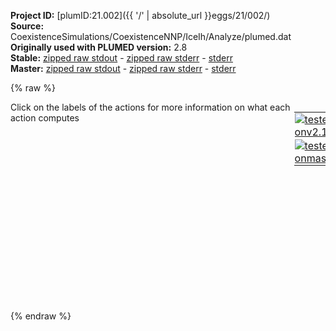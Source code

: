 **Project ID:** [plumID:21.002]({{ '/' | absolute_url }}eggs/21/002/)  
**Source:** CoexistenceSimulations/CoexistenceNNP/IceIh/Analyze/plumed.dat  
**Originally used with PLUMED version:** 2.8  
**Stable:** [zipped raw stdout](plumed.dat.plumed.stdout.txt.zip) - [zipped raw stderr](plumed.dat.plumed.stderr.txt.zip) - [stderr](plumed.dat.plumed.stderr)  
**Master:** [zipped raw stdout](plumed.dat.plumed_master.stdout.txt.zip) - [zipped raw stderr](plumed.dat.plumed_master.stderr.txt.zip) - [stderr](plumed.dat.plumed_master.stderr)  

{% raw %}
<div style="width: 100%; float:left">
<div style="width: 90%; float:left" id="value_details_data/CoexistenceSimulations/CoexistenceNNP/IceIh/Analyze/plumed.dat"> Click on the labels of the actions for more information on what each action computes </div>
<div style="width: 10%; float:left"><table><tr><td style="padding:1px"><a href="plumed.dat.plumed.stderr"><img src="https://img.shields.io/badge/v2.10-passing-green.svg" alt="tested onv2.10" /></a></td></tr><tr><td style="padding:1px"><a href="plumed.dat.plumed_master.stderr"><img src="https://img.shields.io/badge/master-passing-green.svg" alt="tested onmaster" /></a></td></tr></table></div></div>
<pre style="width=97%;">
<span style="color:blue" class="comment">#SETTINGS NREPLICAS=2</span>
<span class="plumedtooltip" style="color:blue"># vim:ft=plumed<span class="right">Enables syntax highlighting for PLUMED files in vim. See <a href="https://www.plumed.org/doc-master/user-doc/html/_vim_syntax.html">here for more details. </a><i></i></span></span>
<br/><span id="data/CoexistenceSimulations/CoexistenceNNP/IceIh/Analyze/plumed.datrefcv_short"><span id="data/CoexistenceSimulations/CoexistenceNNP/IceIh/Analyze/plumed.datdefrefcv_short"><span class="plumedtooltip" style="color:green">ENVIRONMENTSIMILARITY<span class="right">Measure how similar the environment around atoms is to that found in some reference crystal structure. This action is <a class="toggler" href='javascript:;' onclick='toggleDisplay("data/CoexistenceSimulations/CoexistenceNNP/IceIh/Analyze/plumed.datrefcv");'>a shortcut</a> and it has <a class="toggler" href='javascript:;' onclick='toggleDisplay("data/CoexistenceSimulations/CoexistenceNNP/IceIh/Analyze/plumed.datdefrefcv");'>hidden defaults</a>. <a href="https://www.plumed.org/doc-master/user-doc/html/_e_n_v_i_r_o_n_m_e_n_t_s_i_m_i_l_a_r_i_t_y.html">More details</a><i></i></span></span> ...
 <span class="plumedtooltip">SPECIES<span class="right">this keyword is used for colvars such as coordination number<i></i></span></span>=1-1728:3
 <span class="plumedtooltip">SIGMA<span class="right"> the width to use for the gaussian kernels<i></i></span></span>=0.052
 <span class="plumedtooltip">CRYSTAL_STRUCTURE<span class="right"> Targeted crystal structure<i></i></span></span>=CUSTOM
 <span class="plumedtooltip">LABEL<span class="right">a label for the action so that its output can be referenced in the input to other actions<i></i></span></span>=<b name="data/CoexistenceSimulations/CoexistenceNNP/IceIh/Analyze/plumed.datrefcv" onclick='showPath("data/CoexistenceSimulations/CoexistenceNNP/IceIh/Analyze/plumed.dat","data/CoexistenceSimulations/CoexistenceNNP/IceIh/Analyze/plumed.datrefcv","data/CoexistenceSimulations/CoexistenceNNP/IceIh/Analyze/plumed.datrefcv_shortcut","blue")'>refcv</b><span style="display:none;" id="data/CoexistenceSimulations/CoexistenceNNP/IceIh/Analyze/plumed.datrefcv_shortcut">The ENVIRONMENTSIMILARITY action with label <b>refcv</b> calculates the following quantities:<table  align="center" frame="void" width="95%" cellpadding="5%"><tr><td width="5%"><b> Quantity </b>  </td><td width="5%"><b> Type </b>  </td><td><b> Description </b> </td></tr><tr><td width="5%">refcv</td><td width="5%"><font color="blue">vector</font></td><td>the environmental similar parameter for each of the input atoms</td></tr><tr><td width="5%">refcv_morethan</td><td width="5%"><font color="black">scalar</font></td><td>the number of colvars that have a value more than a threshold</td></tr><tr><td width="5%">refcv_mean</td><td width="5%"><font color="black">scalar</font></td><td>the mean of the colvars</td></tr></table></span>
 <span class="plumedtooltip">REFERENCE_1<span class="right">PDB files with relative distances from central atom<i></i></span></span>=env1h.pdb
 <span class="plumedtooltip">REFERENCE_2<span class="right">PDB files with relative distances from central atom<i></i></span></span>=env2h.pdb
 <span class="plumedtooltip">REFERENCE_3<span class="right">PDB files with relative distances from central atom<i></i></span></span>=env3h.pdb
 <span class="plumedtooltip">REFERENCE_4<span class="right">PDB files with relative distances from central atom<i></i></span></span>=env4h.pdb
 <span class="plumedtooltip">MORE_THAN<span class="right">calculate the number of variables that are more than a certain target value<i></i></span></span>={RATIONAL R_0=0.5 NN=8 MM=16}
 <span class="plumedtooltip">MEAN<span class="right"> calculate the mean of all the quantities<i></i></span></span>
... ENVIRONMENTSIMILARITY
</span><span id="data/CoexistenceSimulations/CoexistenceNNP/IceIh/Analyze/plumed.datdefrefcv_long" style="display:none;"><span class="plumedtooltip" style="color:green">ENVIRONMENTSIMILARITY<span class="right">Measure how similar the environment around atoms is to that found in some reference crystal structure. This action is <a class="toggler" href='javascript:;' onclick='toggleDisplay("data/CoexistenceSimulations/CoexistenceNNP/IceIh/Analyze/plumed.datrefcv");'>a shortcut</a> and uses the <a class="toggler" href='javascript:;' onclick='toggleDisplay("data/CoexistenceSimulations/CoexistenceNNP/IceIh/Analyze/plumed.datdefrefcv");'>defaults shown here</a>. <a href="https://www.plumed.org/doc-master/user-doc/html/_e_n_v_i_r_o_n_m_e_n_t_s_i_m_i_l_a_r_i_t_y.html">More details</a><i></i></span></span> ...
 <span class="plumedtooltip">SPECIES<span class="right">this keyword is used for colvars such as coordination number<i></i></span></span>=1-1728:3
 <span class="plumedtooltip">SIGMA<span class="right"> the width to use for the gaussian kernels<i></i></span></span>=0.052
 <span class="plumedtooltip">CRYSTAL_STRUCTURE<span class="right"> Targeted crystal structure<i></i></span></span>=CUSTOM
 <span class="plumedtooltip">LABEL<span class="right">a label for the action so that its output can be referenced in the input to other actions<i></i></span></span>=<b name="data/CoexistenceSimulations/CoexistenceNNP/IceIh/Analyze/plumed.datrefcv" onclick='showPath("data/CoexistenceSimulations/CoexistenceNNP/IceIh/Analyze/plumed.dat","data/CoexistenceSimulations/CoexistenceNNP/IceIh/Analyze/plumed.datrefcv","data/CoexistenceSimulations/CoexistenceNNP/IceIh/Analyze/plumed.datrefcv_shortcut","blue")'>refcv</b>
 <span class="plumedtooltip">REFERENCE_1<span class="right">PDB files with relative distances from central atom<i></i></span></span>=env1h.pdb
 <span class="plumedtooltip">REFERENCE_2<span class="right">PDB files with relative distances from central atom<i></i></span></span>=env2h.pdb
 <span class="plumedtooltip">REFERENCE_3<span class="right">PDB files with relative distances from central atom<i></i></span></span>=env3h.pdb
 <span class="plumedtooltip">REFERENCE_4<span class="right">PDB files with relative distances from central atom<i></i></span></span>=env4h.pdb
 <span class="plumedtooltip">MORE_THAN<span class="right">calculate the number of variables that are more than a certain target value<i></i></span></span>={RATIONAL R_0=0.5 NN=8 MM=16}
 <span class="plumedtooltip">MEAN<span class="right"> calculate the mean of all the quantities<i></i></span></span>
 <span class="plumedtooltip">CUTOFF<span class="right"> how many multiples of sigma would you like to consider beyond the maximum distance in the environment<i></i></span></span>=3 <span class="plumedtooltip">LCUTOFF<span class="right"> any atoms separated by less than this tolerance should be ignored<i></i></span></span>=0.0001 <span class="plumedtooltip">LAMBDA<span class="right"> Lambda parameter<i></i></span></span>=100
... ENVIRONMENTSIMILARITY
</span></span><span id="data/CoexistenceSimulations/CoexistenceNNP/IceIh/Analyze/plumed.datrefcv_long" style="display:none;"><span style="color:blue" class="comment"># PLUMED interprets the command:
</span><span class="toggler" style="color:red" onclick='toggleDisplay("data/CoexistenceSimulations/CoexistenceNNP/IceIh/Analyze/plumed.datrefcv")'># ENVIRONMENTSIMILARITY ...</span>
<span style="color:blue" class="comment">#  SPECIES=1-1728:3</span>
<span style="color:blue" class="comment">#  SIGMA=0.052</span>
<span style="color:blue" class="comment">#  CRYSTAL_STRUCTURE=CUSTOM</span>
<span style="color:blue" class="comment">#  LABEL=refcv</span>
<span style="color:blue" class="comment">#  REFERENCE_1=env1h.pdb</span>
<span style="color:blue" class="comment">#  REFERENCE_2=env2h.pdb</span>
<span style="color:blue" class="comment">#  REFERENCE_3=env3h.pdb</span>
<span style="color:blue" class="comment">#  REFERENCE_4=env4h.pdb</span>
<span style="color:blue" class="comment">#  MORE_THAN={RATIONAL R_0=0.5 NN=8 MM=16}</span>
<span style="color:blue" class="comment">#  MEAN</span>
<span style="color:blue" class="comment"># ... ENVIRONMENTSIMILARITY</span>
<span style="color:blue" class="comment"># as follows (Click the red comment above to revert to the short version of the input):</span>
<b name="data/CoexistenceSimulations/CoexistenceNNP/IceIh/Analyze/plumed.datrefcv_cmat" onclick='showPath("data/CoexistenceSimulations/CoexistenceNNP/IceIh/Analyze/plumed.dat","data/CoexistenceSimulations/CoexistenceNNP/IceIh/Analyze/plumed.datrefcv_cmat","data/CoexistenceSimulations/CoexistenceNNP/IceIh/Analyze/plumed.datrefcv_cmat","red")'>refcv_cmat</b><span style="display:none;" id="data/CoexistenceSimulations/CoexistenceNNP/IceIh/Analyze/plumed.datrefcv_cmat">The DISTANCE_MATRIX action with label <b>refcv_cmat</b> calculates the following quantities:<table  align="center" frame="void" width="95%" cellpadding="5%"><tr><td width="5%"><b> Quantity </b>  </td><td width="5%"><b> Type </b>  </td><td><b> Description </b> </td></tr><tr><td width="5%">refcv_cmat.w</td><td width="5%"><font color="red">matrix</font></td><td>a matrix containing the weights for the bonds between each pair of atoms</td></tr><tr><td width="5%">refcv_cmat.x</td><td width="5%"><font color="red">matrix</font></td><td>the projection of the bond on the x axis</td></tr><tr><td width="5%">refcv_cmat.y</td><td width="5%"><font color="red">matrix</font></td><td>the projection of the bond on the y axis</td></tr><tr><td width="5%">refcv_cmat.z</td><td width="5%"><font color="red">matrix</font></td><td>the projection of the bond on the z axis</td></tr></table></span>: <span class="plumedtooltip" style="color:green">DISTANCE_MATRIX<span class="right">Calculate a matrix of distances <a href="https://www.plumed.org/doc-master/user-doc/html/_d_i_s_t_a_n_c_e__m_a_t_r_i_x.html" style="color:green">More details</a><i></i></span></span> <span class="plumedtooltip">COMPONENTS<span class="right"> also calculate the components of the vector connecting the atoms in the contact matrix<i></i></span></span> <span class="plumedtooltip">GROUP<span class="right">the atoms for which you would like to calculate the adjacency matrix<i></i></span></span>=1-1728:3 <span class="plumedtooltip">CUTOFF<span class="right"> ignore distances that have a value larger than this cutoff<i></i></span></span>=0.6145
<b name="data/CoexistenceSimulations/CoexistenceNNP/IceIh/Analyze/plumed.datrefcv_grp" onclick='showPath("data/CoexistenceSimulations/CoexistenceNNP/IceIh/Analyze/plumed.dat","data/CoexistenceSimulations/CoexistenceNNP/IceIh/Analyze/plumed.datrefcv_grp","data/CoexistenceSimulations/CoexistenceNNP/IceIh/Analyze/plumed.datrefcv_grp","violet")'>refcv_grp</b><span style="display:none;" id="data/CoexistenceSimulations/CoexistenceNNP/IceIh/Analyze/plumed.datrefcv_grp">The GROUP action with label <b>refcv_grp</b> calculates the following quantities:<table  align="center" frame="void" width="95%" cellpadding="5%"><tr><td width="5%"><b> Quantity </b>  </td><td width="5%"><b> Type </b>  </td><td><b> Description </b> </td></tr><tr><td width="5%">refcv_grp</td><td width="5%"><font color="violet">atoms</font></td><td>indices of atoms specified in GROUP</td></tr></table></span>: <span class="plumedtooltip" style="color:green">GROUP<span class="right">Define a group of atoms so that a particular list of atoms can be referenced with a single label in definitions of CVs or virtual atoms. <a href="https://www.plumed.org/doc-master/user-doc/html/_g_r_o_u_p.html" style="color:green">More details</a><i></i></span></span> <span class="plumedtooltip">ATOMS<span class="right">the numerical indexes for the set of atoms in the group<i></i></span></span>=1-1728:3
<b name="data/CoexistenceSimulations/CoexistenceNNP/IceIh/Analyze/plumed.datrefcv_ones" onclick='showPath("data/CoexistenceSimulations/CoexistenceNNP/IceIh/Analyze/plumed.dat","data/CoexistenceSimulations/CoexistenceNNP/IceIh/Analyze/plumed.datrefcv_ones","data/CoexistenceSimulations/CoexistenceNNP/IceIh/Analyze/plumed.datrefcv_ones","blue")'>refcv_ones</b><span style="display:none;" id="data/CoexistenceSimulations/CoexistenceNNP/IceIh/Analyze/plumed.datrefcv_ones">The CONSTANT action with label <b>refcv_ones</b> calculates the following quantities:<table  align="center" frame="void" width="95%" cellpadding="5%"><tr><td width="5%"><b> Quantity </b>  </td><td width="5%"><b> Type </b>  </td><td><b> Description </b> </td></tr><tr><td width="5%">refcv_ones</td><td width="5%"><font color="blue">vector</font></td><td>the constant value that was read from the plumed input</td></tr></table></span>: <span class="plumedtooltip" style="color:green">ONES<span class="right">Create a constant vector with all elements equal to one <a href="https://www.plumed.org/doc-master/user-doc/html/_o_n_e_s.html" style="color:green">More details</a><i></i></span></span> <span class="plumedtooltip">SIZE<span class="right">the number of ones that you would like to create<i></i></span></span>=576
<b name="data/CoexistenceSimulations/CoexistenceNNP/IceIh/Analyze/plumed.datrefcv_matenv1" onclick='showPath("data/CoexistenceSimulations/CoexistenceNNP/IceIh/Analyze/plumed.dat","data/CoexistenceSimulations/CoexistenceNNP/IceIh/Analyze/plumed.datrefcv_matenv1","data/CoexistenceSimulations/CoexistenceNNP/IceIh/Analyze/plumed.datrefcv_matenv1","red")'>refcv_matenv1</b><span style="display:none;" id="data/CoexistenceSimulations/CoexistenceNNP/IceIh/Analyze/plumed.datrefcv_matenv1">The CUSTOM action with label <b>refcv_matenv1</b> calculates the following quantities:<table  align="center" frame="void" width="95%" cellpadding="5%"><tr><td width="5%"><b> Quantity </b>  </td><td width="5%"><b> Type </b>  </td><td><b> Description </b> </td></tr><tr><td width="5%">refcv_matenv1</td><td width="5%"><font color="red">matrix</font></td><td>the matrix obtained by doing an element-wise application of an arbitrary function to the input matrix</td></tr></table></span>: <span class="plumedtooltip" style="color:green">CUSTOM<span class="right">Calculate a combination of variables using a custom expression. <a href="https://www.plumed.org/doc-master/user-doc/html/_c_u_s_t_o_m.html" style="color:green">More details</a><i></i></span></span> <span class="plumedtooltip">ARG<span class="right">the values input to this function<i></i></span></span>=<b name="data/CoexistenceSimulations/CoexistenceNNP/IceIh/Analyze/plumed.datrefcv_cmat">refcv_cmat.x</b>,<b name="data/CoexistenceSimulations/CoexistenceNNP/IceIh/Analyze/plumed.datrefcv_cmat">refcv_cmat.y</b>,<b name="data/CoexistenceSimulations/CoexistenceNNP/IceIh/Analyze/plumed.datrefcv_cmat">refcv_cmat.z</b>,<b name="data/CoexistenceSimulations/CoexistenceNNP/IceIh/Analyze/plumed.datrefcv_cmat">refcv_cmat.w</b> <span class="plumedtooltip">VAR<span class="right">the names to give each of the arguments in the function<i></i></span></span>=x,y,z,w <span class="plumedtooltip">PERIODIC<span class="right">if the output of your function is periodic then you should specify the periodicity of the function<i></i></span></span>=NO <span class="plumedtooltip">FUNC<span class="right">the function you wish to evaluate<i></i></span></span>=(step(w-0.0001)*step(0.6145-w)/17)*(exp(-((x--0.4486)^2+(y-0)^2+(z-0)^2)/(4*0.002704))+exp(-((x--0.2239)^2+(y--0.389)^2+(z-0)^2)/(4*0.002704))+exp(-((x--0.2239)^2+(y--0.1296)^2+(z--0.3668)^2)/(4*0.002704))+exp(-((x--0.2239)^2+(y--0.1296)^2+(z--0.0917)^2)/(4*0.002704))+exp(-((x--0.2239)^2+(y--0.1296)^2+(z-0.3668)^2)/(4*0.002704))+exp(-((x--0.2239)^2+(y-0.3891)^2+(z-0)^2)/(4*0.002704))+exp(-((x-0)^2+(y-0)^2+(z--0.4585)^2)/(4*0.002704))+exp(-((x-0)^2+(y-0)^2+(z-0.2751)^2)/(4*0.002704))+exp(-((x-0)^2+(y-0.2594)^2+(z--0.3668)^2)/(4*0.002704))+exp(-((x-0)^2+(y-0.2594)^2+(z--0.0917)^2)/(4*0.002704))+exp(-((x-0)^2+(y-0.2594)^2+(z-0.3668)^2)/(4*0.002704))+exp(-((x-0.2246)^2+(y--0.389)^2+(z-0)^2)/(4*0.002704))+exp(-((x-0.2246)^2+(y--0.1296)^2+(z--0.3668)^2)/(4*0.002704))+exp(-((x-0.2246)^2+(y--0.1296)^2+(z--0.0917)^2)/(4*0.002704))+exp(-((x-0.2246)^2+(y--0.1296)^2+(z-0.3668)^2)/(4*0.002704))+exp(-((x-0.2246)^2+(y-0.3891)^2+(z-0)^2)/(4*0.002704))+exp(-((x-0.4492)^2+(y-0)^2+(z-0)^2)/(4*0.002704)))
<b name="data/CoexistenceSimulations/CoexistenceNNP/IceIh/Analyze/plumed.datrefcv_env1" onclick='showPath("data/CoexistenceSimulations/CoexistenceNNP/IceIh/Analyze/plumed.dat","data/CoexistenceSimulations/CoexistenceNNP/IceIh/Analyze/plumed.datrefcv_env1","data/CoexistenceSimulations/CoexistenceNNP/IceIh/Analyze/plumed.datrefcv_env1","blue")'>refcv_env1</b><span style="display:none;" id="data/CoexistenceSimulations/CoexistenceNNP/IceIh/Analyze/plumed.datrefcv_env1">The MATRIX_VECTOR_PRODUCT action with label <b>refcv_env1</b> calculates the following quantities:<table  align="center" frame="void" width="95%" cellpadding="5%"><tr><td width="5%"><b> Quantity </b>  </td><td width="5%"><b> Type </b>  </td><td><b> Description </b> </td></tr><tr><td width="5%">refcv_env1</td><td width="5%"><font color="blue">vector</font></td><td>the vector that is obtained by taking the product between the matrix and the vector that were input</td></tr></table></span>: <span class="plumedtooltip" style="color:green">MATRIX_VECTOR_PRODUCT<span class="right">Calculate the product of the matrix and the vector <a href="https://www.plumed.org/doc-master/user-doc/html/_m_a_t_r_i_x__v_e_c_t_o_r__p_r_o_d_u_c_t.html" style="color:green">More details</a><i></i></span></span> <span class="plumedtooltip">ARG<span class="right">the label for the matrix and the vector/scalar that are being multiplied<i></i></span></span>=<b name="data/CoexistenceSimulations/CoexistenceNNP/IceIh/Analyze/plumed.datrefcv_matenv1">refcv_matenv1</b>,<b name="data/CoexistenceSimulations/CoexistenceNNP/IceIh/Analyze/plumed.datrefcv_ones">refcv_ones</b>
<b name="data/CoexistenceSimulations/CoexistenceNNP/IceIh/Analyze/plumed.datrefcv_matenv2" onclick='showPath("data/CoexistenceSimulations/CoexistenceNNP/IceIh/Analyze/plumed.dat","data/CoexistenceSimulations/CoexistenceNNP/IceIh/Analyze/plumed.datrefcv_matenv2","data/CoexistenceSimulations/CoexistenceNNP/IceIh/Analyze/plumed.datrefcv_matenv2","red")'>refcv_matenv2</b><span style="display:none;" id="data/CoexistenceSimulations/CoexistenceNNP/IceIh/Analyze/plumed.datrefcv_matenv2">The CUSTOM action with label <b>refcv_matenv2</b> calculates the following quantities:<table  align="center" frame="void" width="95%" cellpadding="5%"><tr><td width="5%"><b> Quantity </b>  </td><td width="5%"><b> Type </b>  </td><td><b> Description </b> </td></tr><tr><td width="5%">refcv_matenv2</td><td width="5%"><font color="red">matrix</font></td><td>the matrix obtained by doing an element-wise application of an arbitrary function to the input matrix</td></tr></table></span>: <span class="plumedtooltip" style="color:green">CUSTOM<span class="right">Calculate a combination of variables using a custom expression. <a href="https://www.plumed.org/doc-master/user-doc/html/_c_u_s_t_o_m.html" style="color:green">More details</a><i></i></span></span> <span class="plumedtooltip">ARG<span class="right">the values input to this function<i></i></span></span>=<b name="data/CoexistenceSimulations/CoexistenceNNP/IceIh/Analyze/plumed.datrefcv_cmat">refcv_cmat.x</b>,<b name="data/CoexistenceSimulations/CoexistenceNNP/IceIh/Analyze/plumed.datrefcv_cmat">refcv_cmat.y</b>,<b name="data/CoexistenceSimulations/CoexistenceNNP/IceIh/Analyze/plumed.datrefcv_cmat">refcv_cmat.z</b>,<b name="data/CoexistenceSimulations/CoexistenceNNP/IceIh/Analyze/plumed.datrefcv_cmat">refcv_cmat.w</b> <span class="plumedtooltip">VAR<span class="right">the names to give each of the arguments in the function<i></i></span></span>=x,y,z,w <span class="plumedtooltip">PERIODIC<span class="right">if the output of your function is periodic then you should specify the periodicity of the function<i></i></span></span>=NO <span class="plumedtooltip">FUNC<span class="right">the function you wish to evaluate<i></i></span></span>=(step(w-0.0001)*step(0.6145-w)/17)*(exp(-((x--0.4486)^2+(y-0)^2+(z-0)^2)/(4*0.002704))+exp(-((x--0.2239)^2+(y--0.389)^2+(z-0)^2)/(4*0.002704))+exp(-((x--0.2239)^2+(y-0.1297)^2+(z--0.3668)^2)/(4*0.002704))+exp(-((x--0.2239)^2+(y-0.1297)^2+(z--0.0917)^2)/(4*0.002704))+exp(-((x--0.2239)^2+(y-0.1297)^2+(z-0.3668)^2)/(4*0.002704))+exp(-((x--0.2239)^2+(y-0.3891)^2+(z-0)^2)/(4*0.002704))+exp(-((x-0)^2+(y--0.2594)^2+(z--0.3668)^2)/(4*0.002704))+exp(-((x-0)^2+(y--0.2594)^2+(z--0.0917)^2)/(4*0.002704))+exp(-((x-0)^2+(y--0.2594)^2+(z-0.3668)^2)/(4*0.002704))+exp(-((x-0)^2+(y-0)^2+(z--0.4585)^2)/(4*0.002704))+exp(-((x-0)^2+(y-0)^2+(z-0.2751)^2)/(4*0.002704))+exp(-((x-0.2246)^2+(y--0.389)^2+(z-0)^2)/(4*0.002704))+exp(-((x-0.2246)^2+(y-0.1297)^2+(z--0.3668)^2)/(4*0.002704))+exp(-((x-0.2246)^2+(y-0.1297)^2+(z--0.0917)^2)/(4*0.002704))+exp(-((x-0.2246)^2+(y-0.1297)^2+(z-0.3668)^2)/(4*0.002704))+exp(-((x-0.2246)^2+(y-0.3891)^2+(z-0)^2)/(4*0.002704))+exp(-((x-0.4492)^2+(y-0)^2+(z-0)^2)/(4*0.002704)))
<b name="data/CoexistenceSimulations/CoexistenceNNP/IceIh/Analyze/plumed.datrefcv_env2" onclick='showPath("data/CoexistenceSimulations/CoexistenceNNP/IceIh/Analyze/plumed.dat","data/CoexistenceSimulations/CoexistenceNNP/IceIh/Analyze/plumed.datrefcv_env2","data/CoexistenceSimulations/CoexistenceNNP/IceIh/Analyze/plumed.datrefcv_env2","blue")'>refcv_env2</b><span style="display:none;" id="data/CoexistenceSimulations/CoexistenceNNP/IceIh/Analyze/plumed.datrefcv_env2">The MATRIX_VECTOR_PRODUCT action with label <b>refcv_env2</b> calculates the following quantities:<table  align="center" frame="void" width="95%" cellpadding="5%"><tr><td width="5%"><b> Quantity </b>  </td><td width="5%"><b> Type </b>  </td><td><b> Description </b> </td></tr><tr><td width="5%">refcv_env2</td><td width="5%"><font color="blue">vector</font></td><td>the vector that is obtained by taking the product between the matrix and the vector that were input</td></tr></table></span>: <span class="plumedtooltip" style="color:green">MATRIX_VECTOR_PRODUCT<span class="right">Calculate the product of the matrix and the vector <a href="https://www.plumed.org/doc-master/user-doc/html/_m_a_t_r_i_x__v_e_c_t_o_r__p_r_o_d_u_c_t.html" style="color:green">More details</a><i></i></span></span> <span class="plumedtooltip">ARG<span class="right">the label for the matrix and the vector/scalar that are being multiplied<i></i></span></span>=<b name="data/CoexistenceSimulations/CoexistenceNNP/IceIh/Analyze/plumed.datrefcv_matenv2">refcv_matenv2</b>,<b name="data/CoexistenceSimulations/CoexistenceNNP/IceIh/Analyze/plumed.datrefcv_ones">refcv_ones</b>
<b name="data/CoexistenceSimulations/CoexistenceNNP/IceIh/Analyze/plumed.datrefcv_matenv3" onclick='showPath("data/CoexistenceSimulations/CoexistenceNNP/IceIh/Analyze/plumed.dat","data/CoexistenceSimulations/CoexistenceNNP/IceIh/Analyze/plumed.datrefcv_matenv3","data/CoexistenceSimulations/CoexistenceNNP/IceIh/Analyze/plumed.datrefcv_matenv3","red")'>refcv_matenv3</b><span style="display:none;" id="data/CoexistenceSimulations/CoexistenceNNP/IceIh/Analyze/plumed.datrefcv_matenv3">The CUSTOM action with label <b>refcv_matenv3</b> calculates the following quantities:<table  align="center" frame="void" width="95%" cellpadding="5%"><tr><td width="5%"><b> Quantity </b>  </td><td width="5%"><b> Type </b>  </td><td><b> Description </b> </td></tr><tr><td width="5%">refcv_matenv3</td><td width="5%"><font color="red">matrix</font></td><td>the matrix obtained by doing an element-wise application of an arbitrary function to the input matrix</td></tr></table></span>: <span class="plumedtooltip" style="color:green">CUSTOM<span class="right">Calculate a combination of variables using a custom expression. <a href="https://www.plumed.org/doc-master/user-doc/html/_c_u_s_t_o_m.html" style="color:green">More details</a><i></i></span></span> <span class="plumedtooltip">ARG<span class="right">the values input to this function<i></i></span></span>=<b name="data/CoexistenceSimulations/CoexistenceNNP/IceIh/Analyze/plumed.datrefcv_cmat">refcv_cmat.x</b>,<b name="data/CoexistenceSimulations/CoexistenceNNP/IceIh/Analyze/plumed.datrefcv_cmat">refcv_cmat.y</b>,<b name="data/CoexistenceSimulations/CoexistenceNNP/IceIh/Analyze/plumed.datrefcv_cmat">refcv_cmat.z</b>,<b name="data/CoexistenceSimulations/CoexistenceNNP/IceIh/Analyze/plumed.datrefcv_cmat">refcv_cmat.w</b> <span class="plumedtooltip">VAR<span class="right">the names to give each of the arguments in the function<i></i></span></span>=x,y,z,w <span class="plumedtooltip">PERIODIC<span class="right">if the output of your function is periodic then you should specify the periodicity of the function<i></i></span></span>=NO <span class="plumedtooltip">FUNC<span class="right">the function you wish to evaluate<i></i></span></span>=(step(w-0.0001)*step(0.6145-w)/17)*(exp(-((x--0.4485)^2+(y-0)^2+(z-0)^2)/(4*0.002704))+exp(-((x--0.2246)^2+(y--0.3891)^2+(z-0)^2)/(4*0.002704))+exp(-((x--0.2246)^2+(y-0.1296)^2+(z--0.3668)^2)/(4*0.002704))+exp(-((x--0.2246)^2+(y-0.1296)^2+(z-0.0917)^2)/(4*0.002704))+exp(-((x--0.2246)^2+(y-0.1296)^2+(z-0.3668)^2)/(4*0.002704))+exp(-((x--0.2246)^2+(y-0.389)^2+(z-0)^2)/(4*0.002704))+exp(-((x-0)^2+(y--0.2594)^2+(z--0.3668)^2)/(4*0.002704))+exp(-((x-0)^2+(y--0.2594)^2+(z-0.0917)^2)/(4*0.002704))+exp(-((x-0)^2+(y--0.2594)^2+(z-0.3668)^2)/(4*0.002704))+exp(-((x-0)^2+(y-0)^2+(z--0.2751)^2)/(4*0.002704))+exp(-((x-0)^2+(y-0)^2+(z-0.4585)^2)/(4*0.002704))+exp(-((x-0.2246)^2+(y--0.3891)^2+(z-0)^2)/(4*0.002704))+exp(-((x-0.2246)^2+(y-0.1296)^2+(z--0.3668)^2)/(4*0.002704))+exp(-((x-0.2246)^2+(y-0.1296)^2+(z-0.0917)^2)/(4*0.002704))+exp(-((x-0.2246)^2+(y-0.1296)^2+(z-0.3668)^2)/(4*0.002704))+exp(-((x-0.2246)^2+(y-0.389)^2+(z-0)^2)/(4*0.002704))+exp(-((x-0.4492)^2+(y-0)^2+(z-0)^2)/(4*0.002704)))
<b name="data/CoexistenceSimulations/CoexistenceNNP/IceIh/Analyze/plumed.datrefcv_env3" onclick='showPath("data/CoexistenceSimulations/CoexistenceNNP/IceIh/Analyze/plumed.dat","data/CoexistenceSimulations/CoexistenceNNP/IceIh/Analyze/plumed.datrefcv_env3","data/CoexistenceSimulations/CoexistenceNNP/IceIh/Analyze/plumed.datrefcv_env3","blue")'>refcv_env3</b><span style="display:none;" id="data/CoexistenceSimulations/CoexistenceNNP/IceIh/Analyze/plumed.datrefcv_env3">The MATRIX_VECTOR_PRODUCT action with label <b>refcv_env3</b> calculates the following quantities:<table  align="center" frame="void" width="95%" cellpadding="5%"><tr><td width="5%"><b> Quantity </b>  </td><td width="5%"><b> Type </b>  </td><td><b> Description </b> </td></tr><tr><td width="5%">refcv_env3</td><td width="5%"><font color="blue">vector</font></td><td>the vector that is obtained by taking the product between the matrix and the vector that were input</td></tr></table></span>: <span class="plumedtooltip" style="color:green">MATRIX_VECTOR_PRODUCT<span class="right">Calculate the product of the matrix and the vector <a href="https://www.plumed.org/doc-master/user-doc/html/_m_a_t_r_i_x__v_e_c_t_o_r__p_r_o_d_u_c_t.html" style="color:green">More details</a><i></i></span></span> <span class="plumedtooltip">ARG<span class="right">the label for the matrix and the vector/scalar that are being multiplied<i></i></span></span>=<b name="data/CoexistenceSimulations/CoexistenceNNP/IceIh/Analyze/plumed.datrefcv_matenv3">refcv_matenv3</b>,<b name="data/CoexistenceSimulations/CoexistenceNNP/IceIh/Analyze/plumed.datrefcv_ones">refcv_ones</b>
<b name="data/CoexistenceSimulations/CoexistenceNNP/IceIh/Analyze/plumed.datrefcv_matenv4" onclick='showPath("data/CoexistenceSimulations/CoexistenceNNP/IceIh/Analyze/plumed.dat","data/CoexistenceSimulations/CoexistenceNNP/IceIh/Analyze/plumed.datrefcv_matenv4","data/CoexistenceSimulations/CoexistenceNNP/IceIh/Analyze/plumed.datrefcv_matenv4","red")'>refcv_matenv4</b><span style="display:none;" id="data/CoexistenceSimulations/CoexistenceNNP/IceIh/Analyze/plumed.datrefcv_matenv4">The CUSTOM action with label <b>refcv_matenv4</b> calculates the following quantities:<table  align="center" frame="void" width="95%" cellpadding="5%"><tr><td width="5%"><b> Quantity </b>  </td><td width="5%"><b> Type </b>  </td><td><b> Description </b> </td></tr><tr><td width="5%">refcv_matenv4</td><td width="5%"><font color="red">matrix</font></td><td>the matrix obtained by doing an element-wise application of an arbitrary function to the input matrix</td></tr></table></span>: <span class="plumedtooltip" style="color:green">CUSTOM<span class="right">Calculate a combination of variables using a custom expression. <a href="https://www.plumed.org/doc-master/user-doc/html/_c_u_s_t_o_m.html" style="color:green">More details</a><i></i></span></span> <span class="plumedtooltip">ARG<span class="right">the values input to this function<i></i></span></span>=<b name="data/CoexistenceSimulations/CoexistenceNNP/IceIh/Analyze/plumed.datrefcv_cmat">refcv_cmat.x</b>,<b name="data/CoexistenceSimulations/CoexistenceNNP/IceIh/Analyze/plumed.datrefcv_cmat">refcv_cmat.y</b>,<b name="data/CoexistenceSimulations/CoexistenceNNP/IceIh/Analyze/plumed.datrefcv_cmat">refcv_cmat.z</b>,<b name="data/CoexistenceSimulations/CoexistenceNNP/IceIh/Analyze/plumed.datrefcv_cmat">refcv_cmat.w</b> <span class="plumedtooltip">VAR<span class="right">the names to give each of the arguments in the function<i></i></span></span>=x,y,z,w <span class="plumedtooltip">PERIODIC<span class="right">if the output of your function is periodic then you should specify the periodicity of the function<i></i></span></span>=NO <span class="plumedtooltip">FUNC<span class="right">the function you wish to evaluate<i></i></span></span>=(step(w-0.0001)*step(0.6145-w)/17)*(exp(-((x--0.4485)^2+(y-0)^2+(z-0)^2)/(4*0.002704))+exp(-((x--0.2246)^2+(y--0.3891)^2+(z-0)^2)/(4*0.002704))+exp(-((x--0.2246)^2+(y--0.1297)^2+(z--0.3668)^2)/(4*0.002704))+exp(-((x--0.2246)^2+(y--0.1297)^2+(z-0.0917)^2)/(4*0.002704))+exp(-((x--0.2246)^2+(y--0.1297)^2+(z-0.3668)^2)/(4*0.002704))+exp(-((x--0.2246)^2+(y-0.389)^2+(z-0)^2)/(4*0.002704))+exp(-((x-0)^2+(y-0)^2+(z--0.2751)^2)/(4*0.002704))+exp(-((x-0)^2+(y-0)^2+(z-0.4585)^2)/(4*0.002704))+exp(-((x-0)^2+(y-0.2594)^2+(z--0.3668)^2)/(4*0.002704))+exp(-((x-0)^2+(y-0.2594)^2+(z-0.0917)^2)/(4*0.002704))+exp(-((x-0)^2+(y-0.2594)^2+(z-0.3668)^2)/(4*0.002704))+exp(-((x-0.2246)^2+(y--0.3891)^2+(z-0)^2)/(4*0.002704))+exp(-((x-0.2246)^2+(y--0.1297)^2+(z--0.3668)^2)/(4*0.002704))+exp(-((x-0.2246)^2+(y--0.1297)^2+(z-0.0917)^2)/(4*0.002704))+exp(-((x-0.2246)^2+(y--0.1297)^2+(z-0.3668)^2)/(4*0.002704))+exp(-((x-0.2246)^2+(y-0.389)^2+(z-0)^2)/(4*0.002704))+exp(-((x-0.4492)^2+(y-0)^2+(z-0)^2)/(4*0.002704)))
<b name="data/CoexistenceSimulations/CoexistenceNNP/IceIh/Analyze/plumed.datrefcv_env4" onclick='showPath("data/CoexistenceSimulations/CoexistenceNNP/IceIh/Analyze/plumed.dat","data/CoexistenceSimulations/CoexistenceNNP/IceIh/Analyze/plumed.datrefcv_env4","data/CoexistenceSimulations/CoexistenceNNP/IceIh/Analyze/plumed.datrefcv_env4","blue")'>refcv_env4</b><span style="display:none;" id="data/CoexistenceSimulations/CoexistenceNNP/IceIh/Analyze/plumed.datrefcv_env4">The MATRIX_VECTOR_PRODUCT action with label <b>refcv_env4</b> calculates the following quantities:<table  align="center" frame="void" width="95%" cellpadding="5%"><tr><td width="5%"><b> Quantity </b>  </td><td width="5%"><b> Type </b>  </td><td><b> Description </b> </td></tr><tr><td width="5%">refcv_env4</td><td width="5%"><font color="blue">vector</font></td><td>the vector that is obtained by taking the product between the matrix and the vector that were input</td></tr></table></span>: <span class="plumedtooltip" style="color:green">MATRIX_VECTOR_PRODUCT<span class="right">Calculate the product of the matrix and the vector <a href="https://www.plumed.org/doc-master/user-doc/html/_m_a_t_r_i_x__v_e_c_t_o_r__p_r_o_d_u_c_t.html" style="color:green">More details</a><i></i></span></span> <span class="plumedtooltip">ARG<span class="right">the label for the matrix and the vector/scalar that are being multiplied<i></i></span></span>=<b name="data/CoexistenceSimulations/CoexistenceNNP/IceIh/Analyze/plumed.datrefcv_matenv4">refcv_matenv4</b>,<b name="data/CoexistenceSimulations/CoexistenceNNP/IceIh/Analyze/plumed.datrefcv_ones">refcv_ones</b>
<b name="data/CoexistenceSimulations/CoexistenceNNP/IceIh/Analyze/plumed.datrefcv" onclick='showPath("data/CoexistenceSimulations/CoexistenceNNP/IceIh/Analyze/plumed.dat","data/CoexistenceSimulations/CoexistenceNNP/IceIh/Analyze/plumed.datrefcv","data/CoexistenceSimulations/CoexistenceNNP/IceIh/Analyze/plumed.datrefcv","blue")'>refcv</b><span style="display:none;" id="data/CoexistenceSimulations/CoexistenceNNP/IceIh/Analyze/plumed.datrefcv">The CUSTOM action with label <b>refcv</b> calculates the following quantities:<table  align="center" frame="void" width="95%" cellpadding="5%"><tr><td width="5%"><b> Quantity </b>  </td><td width="5%"><b> Type </b>  </td><td><b> Description </b> </td></tr><tr><td width="5%">refcv</td><td width="5%"><font color="blue">vector</font></td><td>the vector obtained by doing an element-wise application of an arbitrary function to the input vectors</td></tr></table></span>: <span class="plumedtooltip" style="color:green">CUSTOM<span class="right">Calculate a combination of variables using a custom expression. <a href="https://www.plumed.org/doc-master/user-doc/html/_c_u_s_t_o_m.html" style="color:green">More details</a><i></i></span></span> <span class="plumedtooltip">ARG<span class="right">the values input to this function<i></i></span></span>=<b name="data/CoexistenceSimulations/CoexistenceNNP/IceIh/Analyze/plumed.datrefcv_env1">refcv_env1</b>,<b name="data/CoexistenceSimulations/CoexistenceNNP/IceIh/Analyze/plumed.datrefcv_env2">refcv_env2</b>,<b name="data/CoexistenceSimulations/CoexistenceNNP/IceIh/Analyze/plumed.datrefcv_env3">refcv_env3</b>,<b name="data/CoexistenceSimulations/CoexistenceNNP/IceIh/Analyze/plumed.datrefcv_env4">refcv_env4</b> <span class="plumedtooltip">PERIODIC<span class="right">if the output of your function is periodic then you should specify the periodicity of the function<i></i></span></span>=NO <span class="plumedtooltip">VAR<span class="right">the names to give each of the arguments in the function<i></i></span></span>=v1,v2,v3,v4 <span class="plumedtooltip">FUNC<span class="right">the function you wish to evaluate<i></i></span></span>=(1/100)*log(exp(100*v1)+exp(100*v2)+exp(100*v3)+exp(100*v4))
<b name="data/CoexistenceSimulations/CoexistenceNNP/IceIh/Analyze/plumed.datrefcv_mt" onclick='showPath("data/CoexistenceSimulations/CoexistenceNNP/IceIh/Analyze/plumed.dat","data/CoexistenceSimulations/CoexistenceNNP/IceIh/Analyze/plumed.datrefcv_mt","data/CoexistenceSimulations/CoexistenceNNP/IceIh/Analyze/plumed.datrefcv_mt","blue")'>refcv_mt</b><span style="display:none;" id="data/CoexistenceSimulations/CoexistenceNNP/IceIh/Analyze/plumed.datrefcv_mt">The MORE_THAN action with label <b>refcv_mt</b> calculates the following quantities:<table  align="center" frame="void" width="95%" cellpadding="5%"><tr><td width="5%"><b> Quantity </b>  </td><td width="5%"><b> Type </b>  </td><td><b> Description </b> </td></tr><tr><td width="5%">refcv_mt</td><td width="5%"><font color="blue">vector</font></td><td>the vector obtained by doing an element-wise application of a function that is one if the if the input is more than a threshold to the input vectors</td></tr></table></span>: <span class="plumedtooltip" style="color:green">MORE_THAN<span class="right">Use a switching function to determine how many of the input variables are more than a certain cutoff. <a href="https://www.plumed.org/doc-master/user-doc/html/_m_o_r_e__t_h_a_n.html" style="color:green">More details</a><i></i></span></span> <span class="plumedtooltip">ARG<span class="right">the values input to this function<i></i></span></span>=<b name="data/CoexistenceSimulations/CoexistenceNNP/IceIh/Analyze/plumed.datrefcv">refcv</b> <span class="plumedtooltip">SWITCH<span class="right">This keyword is used if you want to employ an alternative to the continuous swiching function defined above<i></i></span></span>={RATIONAL R_0=0.5 NN=8 MM=16}
<b name="data/CoexistenceSimulations/CoexistenceNNP/IceIh/Analyze/plumed.datrefcv_morethan" onclick='showPath("data/CoexistenceSimulations/CoexistenceNNP/IceIh/Analyze/plumed.dat","data/CoexistenceSimulations/CoexistenceNNP/IceIh/Analyze/plumed.datrefcv_morethan","data/CoexistenceSimulations/CoexistenceNNP/IceIh/Analyze/plumed.datrefcv_morethan","black")'>refcv_morethan</b><span style="display:none;" id="data/CoexistenceSimulations/CoexistenceNNP/IceIh/Analyze/plumed.datrefcv_morethan">The SUM action with label <b>refcv_morethan</b> calculates the following quantities:<table  align="center" frame="void" width="95%" cellpadding="5%"><tr><td width="5%"><b> Quantity </b>  </td><td width="5%"><b> Type </b>  </td><td><b> Description </b> </td></tr><tr><td width="5%">refcv_morethan</td><td width="5%"><font color="black">scalar</font></td><td>the sum of all the elements in the input vector</td></tr></table></span>: <span class="plumedtooltip" style="color:green">SUM<span class="right">Calculate the sum of the arguments <a href="https://www.plumed.org/doc-master/user-doc/html/_s_u_m.html" style="color:green">More details</a><i></i></span></span> <span class="plumedtooltip">ARG<span class="right">the values input to this function<i></i></span></span>=<b name="data/CoexistenceSimulations/CoexistenceNNP/IceIh/Analyze/plumed.datrefcv_mt">refcv_mt</b> <span class="plumedtooltip">PERIODIC<span class="right">if the output of your function is periodic then you should specify the periodicity of the function<i></i></span></span>=NO
<b name="data/CoexistenceSimulations/CoexistenceNNP/IceIh/Analyze/plumed.datrefcv_mean" onclick='showPath("data/CoexistenceSimulations/CoexistenceNNP/IceIh/Analyze/plumed.dat","data/CoexistenceSimulations/CoexistenceNNP/IceIh/Analyze/plumed.datrefcv_mean","data/CoexistenceSimulations/CoexistenceNNP/IceIh/Analyze/plumed.datrefcv_mean","black")'>refcv_mean</b><span style="display:none;" id="data/CoexistenceSimulations/CoexistenceNNP/IceIh/Analyze/plumed.datrefcv_mean">The MEAN action with label <b>refcv_mean</b> calculates the following quantities:<table  align="center" frame="void" width="95%" cellpadding="5%"><tr><td width="5%"><b> Quantity </b>  </td><td width="5%"><b> Type </b>  </td><td><b> Description </b> </td></tr><tr><td width="5%">refcv_mean</td><td width="5%"><font color="black">scalar</font></td><td>the mean of all the elements in the input vector</td></tr></table></span>: <span class="plumedtooltip" style="color:green">MEAN<span class="right">Calculate the arithmetic mean of the elements in a vector <a href="https://www.plumed.org/doc-master/user-doc/html/_m_e_a_n.html" style="color:green">More details</a><i></i></span></span> <span class="plumedtooltip">ARG<span class="right">the values input to this function<i></i></span></span>=<b name="data/CoexistenceSimulations/CoexistenceNNP/IceIh/Analyze/plumed.datrefcv">refcv</b> <span class="plumedtooltip">PERIODIC<span class="right">if the output of your function is periodic then you should specify the periodicity of the function<i></i></span></span>=NO
<span style="color:blue"># --- End of included input --- </span></span><br/><b name="data/CoexistenceSimulations/CoexistenceNNP/IceIh/Analyze/plumed.datenergy" onclick='showPath("data/CoexistenceSimulations/CoexistenceNNP/IceIh/Analyze/plumed.dat","data/CoexistenceSimulations/CoexistenceNNP/IceIh/Analyze/plumed.datenergy","data/CoexistenceSimulations/CoexistenceNNP/IceIh/Analyze/plumed.datenergy","black")'>energy</b><span style="display:none;" id="data/CoexistenceSimulations/CoexistenceNNP/IceIh/Analyze/plumed.datenergy">The ENERGY action with label <b>energy</b> calculates the following quantities:<table  align="center" frame="void" width="95%" cellpadding="5%"><tr><td width="5%"><b> Quantity </b>  </td><td width="5%"><b> Type </b>  </td><td><b> Description </b> </td></tr><tr><td width="5%">energy</td><td width="5%"><font color="black">scalar</font></td><td>the internal energy</td></tr></table></span>: <span class="plumedtooltip" style="color:green">ENERGY<span class="right">Calculate the total potential energy of the simulation box. <a href="https://www.plumed.org/doc-master/user-doc/html/_e_n_e_r_g_y.html" style="color:green">More details</a><i></i></span></span>
<b name="data/CoexistenceSimulations/CoexistenceNNP/IceIh/Analyze/plumed.datvol" onclick='showPath("data/CoexistenceSimulations/CoexistenceNNP/IceIh/Analyze/plumed.dat","data/CoexistenceSimulations/CoexistenceNNP/IceIh/Analyze/plumed.datvol","data/CoexistenceSimulations/CoexistenceNNP/IceIh/Analyze/plumed.datvol","black")'>vol</b><span style="display:none;" id="data/CoexistenceSimulations/CoexistenceNNP/IceIh/Analyze/plumed.datvol">The VOLUME action with label <b>vol</b> calculates the following quantities:<table  align="center" frame="void" width="95%" cellpadding="5%"><tr><td width="5%"><b> Quantity </b>  </td><td width="5%"><b> Type </b>  </td><td><b> Description </b> </td></tr><tr><td width="5%">vol</td><td width="5%"><font color="black">scalar</font></td><td>the volume of simulation box</td></tr></table></span>: <span class="plumedtooltip" style="color:green">VOLUME<span class="right">Calculate the volume of the simulation box. <a href="https://www.plumed.org/doc-master/user-doc/html/_v_o_l_u_m_e.html" style="color:green">More details</a><i></i></span></span>
<br/><span class="plumedtooltip" style="color:green">PRINT<span class="right">Print quantities to a file. <a href="https://www.plumed.org/doc-master/user-doc/html/_p_r_i_n_t.html" style="color:green">More details</a><i></i></span></span> <span class="plumedtooltip">STRIDE<span class="right"> the frequency with which the quantities of interest should be output<i></i></span></span>=500  <span class="plumedtooltip">ARG<span class="right">the labels of the values that you would like to print to the file<i></i></span></span>=* <span class="plumedtooltip">FILE<span class="right">the name of the file on which to output these quantities<i></i></span></span>=COLVAR
</pre>
{% endraw %}
